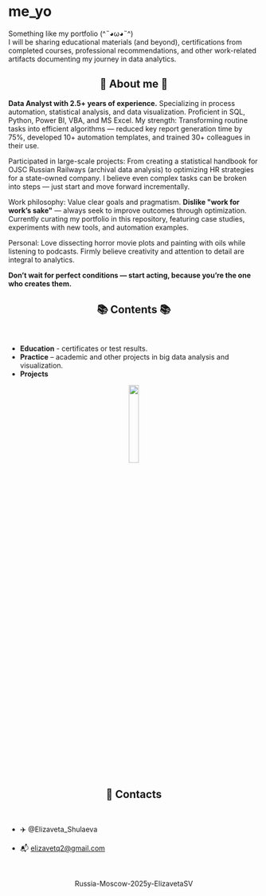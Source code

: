 # me_yo
Something like my portfolio (^˵◕ω◕˵^)  
I will be sharing educational materials (and beyond), certifications from completed courses, professional recommendations, and other work-related artifacts documenting my journey in data analytics.
<div align="center">

## 🌺 About me 🌺
   </div>
   
**Data Analyst with 2.5+ years of experience.** Specializing in process automation, statistical analysis, and data visualization. Proficient in SQL, Python, Power BI, VBA, and MS Excel.
My strength: Transforming routine tasks into efficient algorithms — reduced key report generation time by 75%, developed 10+ automation templates, and trained 30+ colleagues in their use.

Participated in large-scale projects: From creating a statistical handbook for OJSC Russian Railways (archival data analysis) to optimizing HR strategies for a state-owned company. I believe even complex tasks can be broken into steps — just start and move forward incrementally.

Work philosophy: Value clear goals and pragmatism. **Dislike "work for work’s sake"** — always seek to improve outcomes through optimization. Currently curating my portfolio in this repository, featuring case studies, experiments with new tools, and automation examples.

Personal: Love dissecting horror movie plots and painting with oils while listening to podcasts. Firmly believe creativity and attention to detail are integral to analytics.

**Don’t wait for perfect conditions — start acting, because you’re the one who creates them.**



<div align="center">

## 📚 Сontents 📚
   </div>
<br>

- **Education** - certificates or test results.
- **Practice** – academic and other projects in big data analysis and visualization.
- **Projects**

</div>
<div align="center">

<img src="https://media.giphy.com/media/3o7TKSjRrfIPjeiVyM/giphy.gif" width="20%">

<div align="center">
           
## 🚀 Contacts

<br>
<div align="left">
           
- ✈️ @Elizaveta_Shulaeva 
- 📬  elizavetq2@gmail.com

   </div>
<br>
<br>
<div align="center">
Russia-Moscow-2025y-ElizavetaSV

